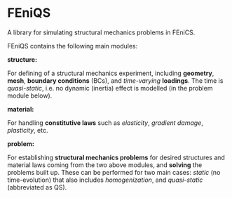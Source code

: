 # FEniQS
A library for simulating structural mechanics problems in FEniCS.

FEniQS contains the following main modules:

**structure:**

For defining of a structural mechanics experiment, including **geometry**, **mesh**, **boundary conditions** (BCs), and _time-varying_ **loadings**. The time is _quasi-static_, i.e. no dynamic (inertia) effect is modelled (in the problem module below).

**material:**

For handling **constitutive laws** such as _elasticity_, _gradient damage_, _plasticity_, etc.

**problem:**

For establishing **structural mechanics problems** for desired structures and material laws coming from the two above modules, and **solving** the problems built up. These can be performed for two main cases: _static_ (no time-evolution) that also includes _homogenization_, and _quasi-static_ (abbreviated as QS).
